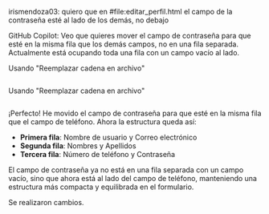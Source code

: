 irismendoza03: quiero que en #file:editar_perfil.html el campo de la contraseña esté al lado de los demás, no debajo

GitHub Copilot: Veo que quieres mover el campo de contraseña para que esté en la misma fila que los demás campos, no en una fila separada. Actualmente está ocupando toda una fila con un campo vacío al lado. 

Usando "Reemplazar cadena en archivo"


```

```


Usando "Reemplazar cadena en archivo"


```

```
¡Perfecto! He movido el campo de contraseña para que esté en la misma fila que el campo de teléfono. Ahora la estructura queda así:

- **Primera fila**: Nombre de usuario y Correo electrónico
- **Segunda fila**: Nombres y Apellidos  
- **Tercera fila**: Número de teléfono y Contraseña

El campo de contraseña ya no está en una fila separada con un campo vacío, sino que ahora está al lado del campo de teléfono, manteniendo una estructura más compacta y equilibrada en el formulario.

Se realizaron cambios.